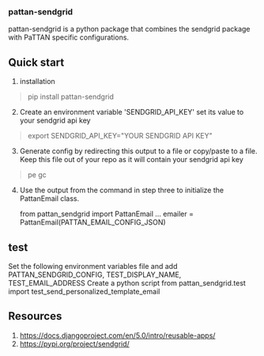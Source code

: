 ### pattan-sendgrid

pattan-sendgrid is a python package that combines the sendgrid package
with PaTTAN specific configurations.


## Quick start
1. installation
> pip install pattan-sendgrid

2. Create an environment variable 'SENDGRID_API_KEY' set its value to your sendgrid api key
>  export SENDGRID_API_KEY="YOUR SENDGRID API KEY"
3. Generate config by redirecting this output to a file or copy/paste to a file.  Keep this file out of your repo as it will contain your sendgrid api key
> pe gc 
4. Use the output from the command in step three to initialize the PattanEmail class. 


    from pattan_sendgrid import PattanEmail
     ...
    emailer = PattanEmail(PATTAN_EMAIL_CONFIG_JSON)

## test
Set the following environment variables file and add PATTAN_SENDGRID_CONFIG, TEST_DISPLAY_NAME, TEST_EMAIL_ADDRESS 
Create a python script from pattan_sendgrid.test import test_send_personalized_template_email 

## Resources
1. https://docs.djangoproject.com/en/5.0/intro/reusable-apps/
2. https://pypi.org/project/sendgrid/


